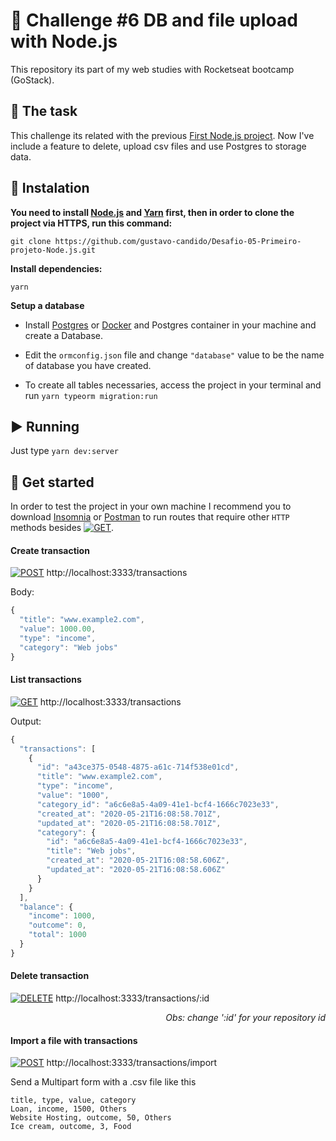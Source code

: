 # :rocket: Challenge #6 DB and file upload with Node.js
This repository its part of my web studies with Rocketseat bootcamp (GoStack).

## :pushpin: The task ##
This challenge its related with the previous
[First Node.js project](https://github.com/gustavo-candido/Desafio-05-Primeiro-projeto-Node.js.git).
Now I've include a feature to delete, upload csv files and use Postgres to storage data.



## :wrench: Instalation ##
**You need to install [Node.js](https://nodejs.org/en/download/) 
and [Yarn](https://yarnpkg.com/) first, then in order to clone the project via HTTPS, run this command:**

```git clone https://github.com/gustavo-candido/Desafio-05-Primeiro-projeto-Node.js.git```


**Install dependencies:**

```yarn```


**Setup a database**

- Install [Postgres](https://www.postgresql.org/) or
[Docker](https://www.docker.com/) and Postgres container in your machine and create a Database.

- Edit the `ormconfig.json` file and change `"database"` value to be the name of database you have created.

- To create all tables necessaries, access the project in your terminal and run `yarn typeorm migration:run`

## :arrow_forward: Running ##

Just type `yarn dev:server`



## :baby_bottle: Get started ##
In order to test the project in your own machine I recommend you to download 
[Insomnia](https://insomnia.rest/download/) or [Postman](https://www.postman.com/downloads/) to run routes that require
other `HTTP` methods besides [![GET](https://img.shields.io/badge/-GET-purple?style=flat-square)]().

#### Create transaction ####
[![POST](https://img.shields.io/badge/-POST-green?style=flat-square)]() http://localhost:3333/transactions

Body:
```javascript
{
  "title": "www.example2.com",
  "value": 1000.00,
  "type": "income",
  "category": "Web jobs"
}
```

#### List transactions ####
[![GET](https://img.shields.io/badge/-GET-purple?style=flat-square)]() http://localhost:3333/transactions

Output:
```javascript
{
  "transactions": [
    {
      "id": "a43ce375-0548-4875-a61c-714f538e01cd",
      "title": "www.example2.com",
      "type": "income",
      "value": "1000",
      "category_id": "a6c6e8a5-4a09-41e1-bcf4-1666c7023e33",
      "created_at": "2020-05-21T16:08:58.701Z",
      "updated_at": "2020-05-21T16:08:58.701Z",
      "category": {
        "id": "a6c6e8a5-4a09-41e1-bcf4-1666c7023e33",
        "title": "Web jobs",
        "created_at": "2020-05-21T16:08:58.606Z",
        "updated_at": "2020-05-21T16:08:58.606Z"
      }
    }
  ],
  "balance": {
    "income": 1000,
    "outcome": 0,
    "total": 1000
  }
}
```

#### Delete transaction ####
[![DELETE](https://img.shields.io/badge/-DELETE-red?style=flat-square)]() http://localhost:3333/transactions/:id

<p align="right" >
 <em> Obs: change ':id' for your repository id  </em>
</p>


#### Import a file with transactions ####
[![POST](https://img.shields.io/badge/-POST-green?style=flat-square)]() http://localhost:3333/transactions/import

Send a Multipart form with a .csv file like this

```
title, type, value, category
Loan, income, 1500, Others
Website Hosting, outcome, 50, Others
Ice cream, outcome, 3, Food
```
